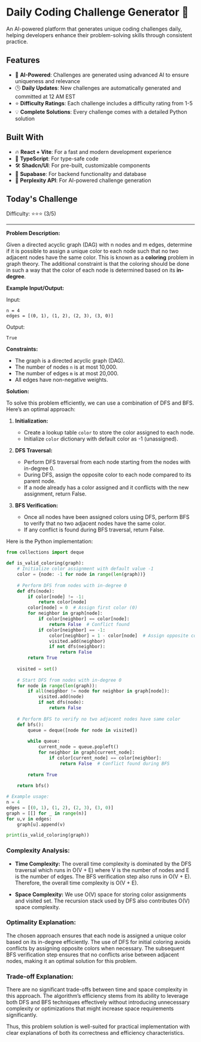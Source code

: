# Daily Coding Challenge Generator 🚀

An AI-powered platform that generates unique coding challenges daily, helping developers enhance their problem-solving skills through consistent practice.

## Features

- 🤖 **AI-Powered**: Challenges are generated using advanced AI to ensure uniqueness and relevance
- 🕒 **Daily Updates**: New challenges are automatically generated and committed at 12 AM EST
- ⭐ **Difficulty Ratings**: Each challenge includes a difficulty rating from 1-5
- 💡 **Complete Solutions**: Every challenge comes with a detailed Python solution

## Built With

- 🔥 **React + Vite**: For a fast and modern development experience
- 🔷 **TypeScript**: For type-safe code
- 🛠️ **Shadcn/UI**: For pre-built, customizable components
- 🔌 **Supabase**: For backend functionality and database
- 🤖 **Perplexity API**: For AI-powered challenge generation

## Today's Challenge

Difficulty: ⭐⭐⭐ (3/5)

****

**Problem Description:**

Given a directed acyclic graph (DAG) with n nodes and m edges, determine if it is possible to assign a unique color to each node such that no two adjacent nodes have the same color. This is known as a **coloring** problem in graph theory. The additional constraint is that the coloring should be done in such a way that the color of each node is determined based on its **in-degree**.

**Example Input/Output:**

Input:
```
n = 4
edges = [(0, 1), (1, 2), (2, 3), (3, 0)]
```
Output:
```
True
```

**Constraints:**

- The graph is a directed acyclic graph (DAG).
- The number of nodes `n` is at most 10,000.
- The number of edges `m` is at most 20,000.
- All edges have non-negative weights.

**Solution:**

To solve this problem efficiently, we can use a combination of DFS and BFS. Here’s an optimal approach:

1. **Initialization:**
   - Create a lookup table `color` to store the color assigned to each node.
   - Initialize `color` dictionary with default color as -1 (unassigned).

2. **DFS Traversal:**
   - Perform DFS traversal from each node starting from the nodes with in-degree 0.
   - During DFS, assign the opposite color to each node compared to its parent node.
   - If a node already has a color assigned and it conflicts with the new assignment, return False.

3. **BFS Verification:**
   - Once all nodes have been assigned colors using DFS, perform BFS to verify that no two adjacent nodes have the same color.
   - If any conflict is found during BFS traversal, return False.

Here is the Python implementation:

```python
from collections import deque

def is_valid_coloring(graph):
    # Initialize color assignment with default value -1
    color = {node: -1 for node in range(len(graph))}
    
    # Perform DFS from nodes with in-degree 0
    def dfs(node):
        if color[node] != -1:
            return color[node]
        color[node] = 0  # Assign first color (0)
        for neighbor in graph[node]:
            if color[neighbor] == color[node]:
                return False  # Conflict found
            if color[neighbor] == -1:
                color[neighbor] = 1 - color[node]  # Assign opposite color
                visited.add(neighbor)
                if not dfs(neighbor):
                    return False
        return True
    
    visited = set()
    
    # Start DFS from nodes with in-degree 0
    for node in range(len(graph)):
        if all(neighbor != node for neighbor in graph[node]):
            visited.add(node)
            if not dfs(node):
                return False
    
    # Perform BFS to verify no two adjacent nodes have same color
    def bfs():
        queue = deque([node for node in visited])
        
        while queue:
            current_node = queue.popleft()
            for neighbor in graph[current_node]:
                if color[current_node] == color[neighbor]:
                    return False  # Conflict found during BFS
        
        return True
    
    return bfs()

# Example usage:
n = 4
edges = [(0, 1), (1, 2), (2, 3), (3, 0)]
graph = [[] for _ in range(n)]
for u,v in edges:
    graph[u].append(v)

print(is_valid_coloring(graph))
```

### Complexity Analysis:

- **Time Complexity:** The overall time complexity is dominated by the DFS traversal which runs in O(V + E) where V is the number of nodes and E is the number of edges. The BFS verification step also runs in O(V + E). Therefore, the overall time complexity is O(V + E).

- **Space Complexity:** We use O(V) space for storing color assignments and visited set. The recursion stack used by DFS also contributes O(V) space complexity.

### Optimality Explanation:

The chosen approach ensures that each node is assigned a unique color based on its in-degree efficiently. The use of DFS for initial coloring avoids conflicts by assigning opposite colors when necessary. The subsequent BFS verification step ensures that no conflicts arise between adjacent nodes, making it an optimal solution for this problem.

### Trade-off Explanation:

There are no significant trade-offs between time and space complexity in this approach. The algorithm’s efficiency stems from its ability to leverage both DFS and BFS techniques effectively without introducing unnecessary complexity or optimizations that might increase space requirements significantly.

Thus, this problem solution is well-suited for practical implementation with clear explanations of both its correctness and efficiency characteristics.